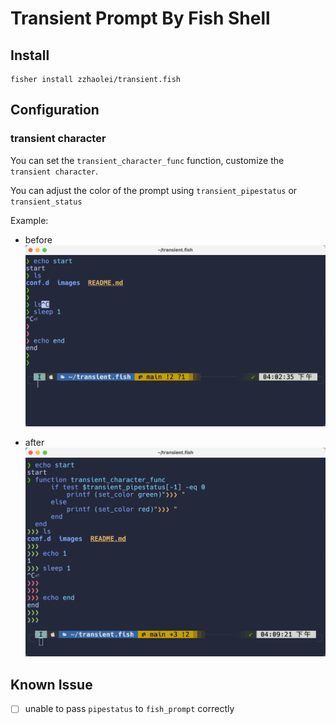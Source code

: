 # Transient Prompt By Fish Shell

## Install
```fish
fisher install zzhaolei/transient.fish
```

## Configuration

### transient character
You can set the `transient_character_func` function, customize the `transient character`.

You can adjust the color of the prompt using `transient_pipestatus` or `transient_status`

Example:

- before
![Before](./images/before.png)

- after
![After](./images/after.png)

## Known Issue
 - [ ] unable to pass `pipestatus` to `fish_prompt` correctly